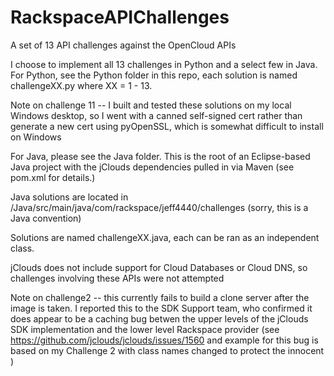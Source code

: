RackspaceAPIChallenges
======================

A set of 13 API challenges against the OpenCloud APIs

I choose to implement all 13 challenges in Python and a select few in
Java.  For Python, see the Python folder in this repo, each solution 
is named challengeXX.py where XX = 1 - 13.

Note on challenge 11 -- I built and tested these solutions on 
my local Windows desktop, so I went with a canned self-signed
cert rather than generate a new cert using pyOpenSSL, which is
somewhat difficult to install on Windows

For Java, please see the Java folder.  This is the root of an
Eclipse-based Java project with the jClouds dependencies pulled
in via Maven (see pom.xml for details.)

Java solutions are located in 
/Java/src/main/java/com/rackspace/jeff4440/challenges
(sorry, this is a Java convention)

Solutions are named challengeXX.java, each can be ran as an
independent class.

jClouds does not include support for Cloud Databases or
Cloud DNS, so challenges involving these APIs were not attempted

Note on challenge2 -- this currently fails to build a clone 
server after the image is taken.  I reported this to the
SDK Support team, who confirmed it does appear to be a caching
bug betwen the upper levels of the jClouds SDK implementation
and the lower level Rackspace provider
(see https://github.com/jclouds/jclouds/issues/1560 and example
 for this bug is based on my Challenge 2 with class names
 changed to protect the innocent )
